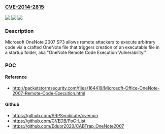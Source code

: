 ### [CVE-2014-2815](https://cve.mitre.org/cgi-bin/cvename.cgi?name=CVE-2014-2815)
![](https://img.shields.io/static/v1?label=Product&message=n%2Fa&color=blue)
![](https://img.shields.io/static/v1?label=Version&message=n%2Fa&color=blue)
![](https://img.shields.io/static/v1?label=Vulnerability&message=n%2Fa&color=brighgreen)

### Description

Microsoft OneNote 2007 SP3 allows remote attackers to execute arbitrary code via a crafted OneNote file that triggers creation of an executable file in a startup folder, aka "OneNote Remote Code Execution Vulnerability."

### POC

#### Reference
- http://packetstormsecurity.com/files/164419/Microsoft-Office-OneNote-2007-Remote-Code-Execution.html

#### Github
- https://github.com/ARPSyndicate/cvemon
- https://github.com/CVEDB/PoC-List
- https://github.com/Edubr2020/CABTrap_OneNote2007

